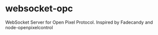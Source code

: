 # websocket-opc
WebSocket Server for Open Pixel Protocol. Inspired by Fadecandy and node-openpixelcontrol
